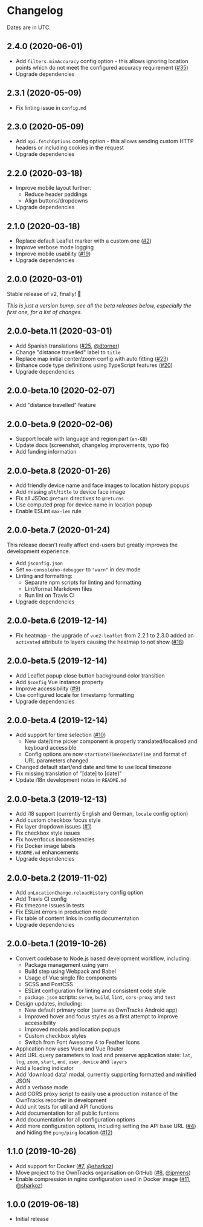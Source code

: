 # Changelog

Dates are in UTC.

## 2.4.0 (2020-06-01)

- Add `filters.minAccuracy` config option - this allows ignoring location points which do
  not meet the configured accuracy requirement ([#35](https://github.com/owntracks/frontend/issues/35))
- Upgrade dependencies

## 2.3.1 (2020-05-09)

- Fix linting issue in `config.md`

## 2.3.0 (2020-05-09)

- Add `api.fetchOptions` config option - this allows sending custom HTTP headers or including
  cookies in the request
- Upgrade dependencies

## 2.2.0 (2020-03-18)

- Improve mobile layout further:
  - Reduce header paddings
  - Align buttons/dropdowns
- Upgrade dependencies

## 2.1.0 (2020-03-18)

- Replace default Leaflet marker with a custom one ([#2](https://github.com/owntracks/frontend/issues/2))
- Improve verbose mode logging
- Improve mobile usability ([#19](https://github.com/owntracks/frontend/issues/19))
- Upgrade dependencies

## 2.0.0 (2020-03-01)

Stable release of v2, finally! 🎉

_This is just a version bump, see all the beta releases below, especially the first one, for a list of changes._

## 2.0.0-beta.11 (2020-03-01)

- Add Spanish translations ([#25](https://github.com/owntracks/frontend/pull/25), [@dtorner](https://github.com/dtorner))
- Change "distance travelled" label to `title`
- Replace map initial center/zoom config with auto fitting ([#23](https://github.com/owntracks/frontend/issues/23))
- Enhance code type definitions using TypeScript features ([#20](https://github.com/owntracks/frontend/pull/20))
- Upgrade dependencies

## 2.0.0-beta.10 (2020-02-07)

- Add "distance travelled" feature

## 2.0.0-beta.9 (2020-02-06)

- Support locale with language and region part (`en-GB`)
- Update docs (screenshot, changelog improvements, typo fix)
- Add funding information

## 2.0.0-beta.8 (2020-01-26)

- Add friendly device name and face images to location history popups
- Add missing `alt`/`title` to device face image
- Fix all JSDoc `@return` directives to `@returns`
- Use computed prop for device name in location popup
- Enable ESLint `max-len` rule

## 2.0.0-beta.7 (2020-01-24)

This release doesn't really affect end-users but greatly improves the development experience.

- Add `jsconfig.json`
- Set `no-console`/`no-debugger` to `"warn"` in dev mode
- Linting and formatting:
  - Separate npm scripts for linting and formatting
  - Lint/format Markdown files
  - Run lint on Travis CI
- Upgrade dependencies

## 2.0.0-beta.6 (2019-12-14)

- Fix heatmap - the upgrade of `vue2-leaflet` from 2.2.1 to 2.3.0 added an `activated` attribute to layers causing the heatmap to not show ([#18](https://github.com/owntracks/frontend/issues/18))

## 2.0.0-beta.5 (2019-12-14)

- Add Leaflet popup close button background color transition
- Add `$config` Vue instance property
- Improve accessibility ([#9](https://github.com/owntracks/frontend/issues/9))
- Use configured locale for timestamp formatting
- Upgrade dependencies

## 2.0.0-beta.4 (2019-12-14)

- Add support for time selection ([#10](https://github.com/owntracks/frontend/issues/10))
  - New date/time picker component is properly translated/localised and keyboard accessible
  - Config options are now `startDateTime`/`endDateTime` and format of URL parameters changed
- Changed default start/end date and time to use local timezone
- Fix missing translation of "[date] to [date]"
- Update i18n development notes in `README.md`

## 2.0.0-beta.3 (2019-12-13)

- Add i18 support (currently English and German, `locale` config option)
- Add custom checkbox focus style
- Fix layer dropdown issues ([#1](https://github.com/owntracks/frontend/issues/1))
- Fix checkbox style issues
- Fix hover/focus inconsistencies
- Fix Docker image labels
- `README.md` enhancements
- Upgrade dependencies

## 2.0.0-beta.2 (2019-11-02)

- Add `onLocationChange.reloadHistory` config option
- Add Travis CI config
- Fix timezone issues in tests
- Fix ESLint errors in production mode
- Fix table of content links in config documentation
- Upgrade dependencies

## 2.0.0-beta.1 (2019-10-26)

- Convert codebase to Node.js based development workflow, including:
  - Package management using yarn
  - Build step using Webpack and Babel
  - Usage of Vue single file components
  - SCSS and PostCSS
  - ESLint configuration for linting and consistent code style
  - `package.json` scripts: `serve`, `build`, `lint`, `cors-proxy` and `test`
- Design updates, including:
  - New default primary color (same as OwnTracks Android app)
  - Improved hover and focus styles as a first attempt to improve accessibility
  - Improved modals and location popups
  - Custom checkbox styles
  - Switch from Font Awesome 4 to Feather Icons
- Application now uses Vuex and Vue Router
- Add URL query parameters to load and preserve application state: `lat`, `lng`, `zoom`, `start`, `end`, `user`, `device` and `layers`
- Add a loading indicator
- Add 'download data' modal, currently supporting formatted and minified JSON
- Add a verbose mode
- Add CORS proxy script to easily use a production instance of the OwnTracks recorder in development
- Add unit tests for util and API functions
- Add documentation for all public funtions
- Add documentation for all configuration options
- Add more configuration options, including setting the API base URL ([#4](https://github.com/owntracks/frontend/issues/4)) and hiding the `ping/ping` location ([#12](https://github.com/owntracks/frontend/issues/12))

## 1.1.0 (2019-10-26)

- Add support for Docker ([#7](https://github.com/owntracks/frontend/pull/7), [@sharkoz](https://github.com/sharkoz))
- Move project to the OwnTracks organisation on GitHub ([#8](https://github.com/owntracks/frontend/pull/8), [@jpmens](https://github.com/jpmens))
- Enable compression in nginx configuration used in Docker image ([#11](https://github.com/owntracks/frontend/pull/11), [@sharkoz](https://github.com/sharkoz))

## 1.0.0 (2019-06-18)

- Initial release
